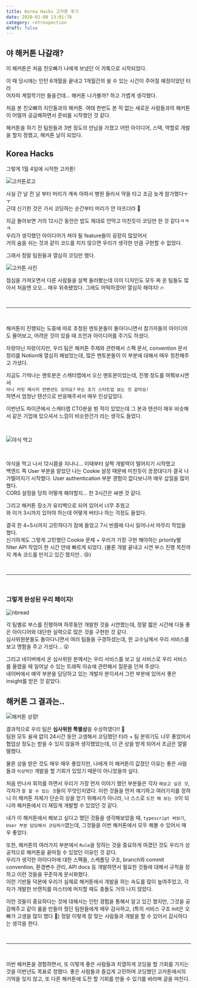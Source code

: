 ```yaml
---
title: Korea Hacks 고카톤 후기
date: 2020-01-08 13:01:78
category: retrospection
draft: false
---
```


## 야 해커톤 나갈래?

이 해커톤은 처음 친오빠가 나에게 보냈던 이 카톡으로 시작되었다.

이 때 당시에는 인턴 6개월을 끝내고 1개월간의 쉴 수 있는 시간이 주어질 예정이었던 터라  
어차피 계절학기만 들을건데... 해커톤 나가볼까? 하고 가볍게 생각했다.

처음 본 친오빠의 지인들과의 해커톤. 여태 한번도 본 적 없는 새로운 사람들과의 해커톤이 어떨까 궁금해하면서 준비를 시작했던 것 같다.

해커톤을 하기 전 팀원들과 3번 정도의 만남을 가졌고 어떤 아이디어, 스택, 역할로 개발을 할지 정했고, 해커톤 날이 되었다.

## Korea Hacks

그렇게 1월 4일에 시작한 고카톤!

![고카톤로고](images/korea-hack.jpeg)

사실 간 날 전 날 부터 머리가 계속 아파서 병원 들러서 약을 타고 조금 늦게 참가했다ㅜㅜ  
근데 신기한 것은 가서 코딩하는 순간부터 머리가 안 아프더라 :eyes:

지금 돌아보면 거의 12시간 동안은 밥도 제대로 안먹고 미친듯이 코딩만 한 것 같다ㅋㅋㅋ  
우리가 생각했던 아이디어가 쳐야 될 feature들이 굉장히 많았어서  
거의 숨을 쉬는 것과 같이 코드를 치지 않으면 우리가 생각한 만큼 구현할 수 없었다.

그래서 정말 팀원들과 열심히 코딩만 했다.

![고카톤 사진](images/hacks.jpeg)

점심을 가져오면서 다른 사람들을 살짝 둘러봤는데 이미 디자인도 모두 짜 온 팀들도 많아서 처음엔 오오... 매우 위축됐었다.
그래도 어떡하겠어! 열심히 해야지! :fire:

<br><hr><br>

해커톤이 진행되는 도중에 따로 초청된 멘토분들이 돌아다니면서 참가자들의 아이디어도 물어보고,
어려운 것이 있을 때 조언과 아이디어를 주기도 하셨다.

자랑아닌 자랑이지만, 우리 팀은 해커톤 주제와 관련해서 스펙 문서, convention 문서 정리를 Notion에 열심히 해놨었는데, 많은 멘토분들이 이 부분에 대해서 매우 칭찬해주고 가셨다.

지금도 기억나는 멘토분은 스캐터랩에서 오신 멘토분이었는데, 진행 정도를 여쭤보시면서  
`아니 커밋 메시지 컨벤션도 있어요?` `무슨 초기 스타트업 보는 것 같아요!`  
하면서 엄청난 텐션으로 반응해주셔서 매우 인상깊었다.

이번년도 파이콘에서 스캐터랩 CTO분을 뵌 적이 있었는데 그 분과 텐션이 매우 비슷해서 같은 기업에 있으셔서 느낌이 비슷한건가 라는 생각도 들었다.

<br>

![야식 먹고](images/teams.jpeg)

<br>

야식을 먹고 나서 12시쯤을 지나니... 이때부터 살짝 개발력이 떨어지기 시작했고  
백엔드 쪽 User 부분을 맡았던 나는 Cookie 설정 때문에 미친듯이 끙끙대다가 결국 나가떨어지기 시작했다.
User authentication 부분 경험이 없다보니까 매우 삽질을 많이 했다.  
CORS 설정을 당최 어떻게 해야할지... 한 3시간은 싸맨 것 같다.

그리고 해커톤 장소가 유리벽으로 되어 있어서 너무 추웠고  
와 이거 3시까지 있어야 하는데 어떻게 버티나 하는 걱정도 들었다.

결국 한 4~5시까지 고민하다가 잠에 들었고 7시 반쯤에 다시 일어나서 마무리 작업을 했다.  
신기하게도 그렇게 고민했던 Cookie 문제 + 우리가 가장 구현 해야하는 priority별 filter API 작업이 한 시간 안에 빠르게 되었다.
(물론 개발 끝내고 시연 부스 진행 목전까지 계속 코드를 만지고 있긴 했지만.. :cry:)

<br><hr><br>

### 그렇게 완성된 우리 페이지!

![nbread](images/nbread.png)

각 팀별로 부스를 진행하며 하루동안 개발한 것을 시연했는데, 정말 짧은 시간에 다들 좋은 아이디어와 대단한 실력으로 많은 것을 구현한 것 같다.  
심사위원분들도 돌아다니면서 여러 팀들을 구경하셨는데, 한 교수님께서 우리 서비스를 보고 명함을 주고 가셨다... :open_mouth:

그리고 네이버에서 온 심사위원 분께서는 우리 서비스를 보고 실 서비스로 우리 서비스를 올렸을 때 일어날 수 있는 트래픽 이슈에 관련해서 질문을 던져 주셨다.  
네이버에서 예약 부분을 담당하고 있는 개발자 분이셔서 그런 부분에 있어서 좋은 insight를 받은 것 같았다.

## 해커톤 그 결과는..

![해커톤 상장!](images/prize.jpeg)

결과적으로 우리 팀은 **심사위원 특별상**을 수상하였다!! :raised_hands:  
팀원 모두 쉴새 없이 24시간 동안 고생해서 코딩했던 터라 + 팀 분위기도 너무 좋았어서 협업상 정도는 받을 수 있지 않을까 생각했었는데, 더 큰 상을 받게 되어서 조금은 얼떨떨했다.

물론 상을 받은 것도 매우 매우 좋았지만, 나에게 이 해커톤이 값졌던 이유는 좋은 사람들과 `이상적인` 개발을 할 기회가 있었기 때문이 아니었을까 싶다.

처음 만나서 회의를 하면서 우리가 가장 먼저 이야기 했던 부분들은 각자 `해보고 싶은 것`, 각자가 `잘 할 수 있는 것`들이 무엇인지였다.
이런 것들을 먼저 얘기하고 여러가지를 정하니 이 해커톤 자체가 단순히 상을 얻기 위해서가 아니라, 나 스스로 `도전 해 보는 것`이 되니까 해커톤에서 더 재밌게 개발할 수 있었던 것 같다.

내가 이 해커톤에서 해보고 싶다고 했던 것들을 생각해보았을 때, `typescript 써보기`, `User 부분 담당해서 코딩하기`였는데, 그것들을 이번 해커톤에서 모두 해볼 수 있어서 매우 좋았다.

또한, 해커톤의 여러가지 부분에서 `Rule`을 정하는 것을 중요하게 여겼던 것도 우리가 성공적으로 해커톤을 끝마칠 수 있었던 이유인 것 같다.  
우리가 생각한 아이디어에 대한 스펙들, 스케폴딩 구조, branch와 commit convention, 환경변수 관리, API docs 등 개발하면서 필요한 것들에 대해서 규칙을 정하고 이런 것들을 꾸준하게 문서화했다.  
이런 기반들 덕분에 우리가 실제로 해커톤에서 개발을 하는 속도를 많이 높여주었고, 각자가 개발한 브랜치를 마스터에 머지할 때도 충돌도 거의 나지 않았다.

이런 것들이 중요하다는 것에 대해서는 인턴 경험을 통해서 알고 있긴 했지만, 그것을 공감해주고 같이 룰을 만들어 줬던 팀원들에게 매우 감사하고, (특히 서비스 구조 init은 오빠가 고생을 많이 했다 :pray:) 정말 이렇게 잘 맞는 사람들과 개발을 할 수 있어서 감사하다는 생각을 한다.

<br><hr><br>

이번 해커톤을 경험하면서, 또 이렇게 좋은 사람들과 치열하게 코딩을 할 기회를 가지는 것을 이번년도 목표로 정했다.
좋은 사람들과 즐겁게 고민하며 코딩했던 고카톤에서의 기억을 잊지 않고, 또 다른 해커톤에 도전 할 기회를 만들 수 있기를 바라며 글을 마친다.

<br>
